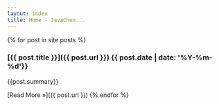 ```yaml
---
layout: index 
title: Home - JavaChen...
---
```


{% for post in site.posts %}
### [{{ post.title }}]({{ post.url }}) <time>{{ post.date | date: '%Y-%m-%d'}}</time>

  {{post.summary}}

  [Read More &raquo;]({{ post.url }})
{% endfor %}

